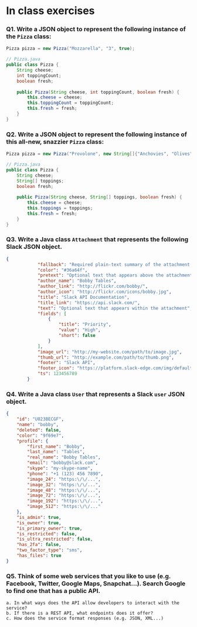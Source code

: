 # In class exercises
        
### Q1. Write a JSON object to represent the following instance of the `Pizza` class:

```java
Pizza pizza = new Pizza("Mozzarella", "3", true);

// Pizza.java
public class Pizza {
    String cheese;
	int toppingCount;
	boolean fresh;
    
    public Pizza(String cheese, int toppingCount, boolean fresh) {
        this.cheese = cheese;
        this.toppingCount = toppingCount;
        this.fresh = fresh;
    }
}
```

### Q2. Write a JSON object to represent the following instance of this all-new, snazzier `Pizza` class:

```java
Pizza pizza = new Pizza("Provolone", new String[]{"Anchovies", "Olives", "Pineapple"}, false);

// Pizza.java
public class Pizza {
    String cheese;
    String[] toppings;
    boolean fresh;
	
    public Pizza(String cheese, String[] toppings, boolean fresh) {
        this.cheese = cheese;
        this.toppings = toppings;
        this.fresh = fresh;
    }
}
```


### Q3. Write a Java class `Attachment` that represents the following Slack JSON object.

```json
{
            "fallback": "Required plain-text summary of the attachment.",
            "color": "#36a64f",
            "pretext": "Optional text that appears above the attachment block",
            "author_name": "Bobby Tables",
            "author_link": "http://flickr.com/bobby/",
            "author_icon": "http://flickr.com/icons/bobby.jpg",
            "title": "Slack API Documentation",
            "title_link": "https://api.slack.com/",
            "text": "Optional text that appears within the attachment",
            "fields": [
                {
                    "title": "Priority",
                    "value": "High",
                    "short": false
                }
            ],
            "image_url": "http://my-website.com/path/to/image.jpg",
            "thumb_url": "http://example.com/path/to/thumb.png",
            "footer": "Slack API",
            "footer_icon": "https://platform.slack-edge.com/img/default_application_icon.png",
            "ts": 123456789
        }
```

### Q4. Write a Java class `User` that represents a Slack `user` JSON object.

```json
{
    "id": "U023BECGF",
    "name": "bobby",
    "deleted": false,
    "color": "9f69e7",
    "profile": {
        "first_name": "Bobby",
        "last_name": "Tables",
        "real_name": "Bobby Tables",
        "email": "bobby@slack.com",
        "skype": "my-skype-name",
        "phone": "+1 (123) 456 7890",
        "image_24": "https:\/\/...",
        "image_32": "https:\/\/...",
        "image_48": "https:\/\/...",
        "image_72": "https:\/\/...",
        "image_192": "https:\/\/...",
        "image_512": "https:\/\/..."
    },
    "is_admin": true,
    "is_owner": true,
    "is_primary_owner": true,
    "is_restricted": false,
    "is_ultra_restricted": false,
    "has_2fa": false,
    "two_factor_type": "sms",
    "has_files": true
}
```
### Q5. Think of some web services that you like to use (e.g. Facebook, Twitter, Google Maps, Snapchat...). Search Google to find one that has a public API. 
    a. In what ways does the API allow developers to interact with the service? 
    b. If there is a REST API, what endpoints does it offer? 
    c. How does the service format responses (e.g. JSON, XML...)
